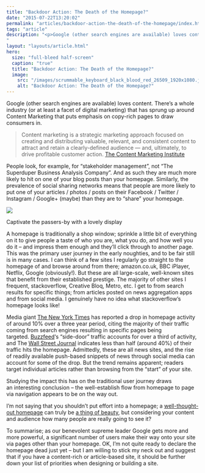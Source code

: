 ```yaml
---
title: "Backdoor Action: The Death of the Homepage?"
date: "2015-07-22T13:20:02"
permalink: "articles/backdoor-action-the-death-of-the-homepage/index.html"
tags: "article"
description: "<p>Google (other search engines are available) loves content. There&#8217;s a whole industry (or at least a facet of digital marketing) that has sprung up around Content Marketing that puts emphasis on copy-rich pages to draw consumers in. Content marketing is a strategic marketing approach focused on creating and distributing valuable, relevant, and consistent content to </p>
"
layout: "layouts/article.html"
hero:
  size: "full-bleed half-screen"
  caption: "true"
  title: "Backdoor Action: The Death of the Homepage?"
  image:
    src: "/images/scrummable_keyboard_black_blood_red_26509_1920x1080.jpg"
    alt: "Backdoor Action: The Death of the Homepage?"
---
```

<div class='intro'><p>Google (other search engines are available) loves content. There&#8217;s a whole industry (or at least a facet of digital marketing) that has sprung up around Content Marketing that puts emphasis on copy-rich pages to draw consumers in.</div>
<blockquote>
<p>Content marketing is a strategic marketing approach focused on creating and distributing valuable, relevant, and consistent content to attract and retain a clearly-defined audience — and, ultimately, to drive profitable customer action. <a href="http://contentmarketinginstitute.com/what-is-content-marketing/" target="_blank" rel="noopener noreferrer">The Content Marketing Institute</a></p>
</blockquote>
<p>People look, for example, for &#8220;stakeholder management&#8221;, not &#8220;The Superduper Business Analysis Company&#8221;. And as such they are much more likely to hit on one of your blog posts than your homepage. Similarly, the prevalence of social sharing networks means that people are more likely to put one of your articles / photos / posts on their Facebook / Twitter / Instagram / Google+ (maybe) than they are to &#8220;share&#8221; your homepage.</p>
<p><div id="attachment_214" style="width: 610px" class="wp-caption alignnone"><img src="/images/scrummable_shop-window-600x450.jpg" style="aspect-ratio: 600/450" /><p id="caption-attachment-214" class="wp-caption-text">Captivate the passers-by with a lovely display</p></div></p>
<p>A homepage is traditionally a shop window; sprinkle a little bit of everything on it to give people a taste of who you are, what you do, and how well you do it &#8211; and impress them enough and they&#8217;ll click through to another page. This was the primary user journey in the early noughties, and to be fair still is in many cases. I can think of a few sites I regularly go straight to the homepage of and browse around from there; amazon.co.uk, BBC iPlayer, Netflix, Google (obviously!). But these are all large-scale, well-known sites that benefit from their established prestige. The majority of other sites I frequent, stackoverflow, Creative Bloq, Metro, etc. I get to from search results for specific things; from articles posted on news aggregation apps and from social media. I genuinely have no idea what stackoverflow&#8217;s homepage looks like!</p>
<p>Media giant <a title="The New York Times" href="http://www.nytimes.com/" target="_blank" rel="noopener noreferrer">The New York Times</a> has reported a drop in homepage activity of around 10% over a three year period, citing the majority of their traffic coming from search engines resulting in specific pages being targeted. <a title="Buzzfeed UK" href="http://www.buzzfeed.com/?country=uk" target="_blank" rel="noopener noreferrer">Buzzfeed</a>&#8216;s &#8220;side-door&#8221; traffic accounts for over a third of activity, and The <a title="Wall Street Journal" href="http://www.wsj.com/europe" target="_blank" rel="noopener noreferrer">Wall Street Journal</a> indicates less than half (around 40%) of their traffic hits the homepage. Admittedly, these are all news sites, and the rise of readily available push-based snippets of news through social media can account for some of the drop. But the trend remains apparent; readers target individual articles rather than browsing from the &#8220;start&#8221; of your site.</p>
<p>Studying the impact this has on the traditional user journey draws an interesting conclusion &#8211; the well-establish flow from homepage to page via navigation appears to be on the way out.</p>
<p>I&#8217;m not saying that you shouldn&#8217;t put effort into a homepage; a <a title="Wrist" href="http://www.wrist.im/" target="_blank" rel="noopener noreferrer">well-thought-out homepage</a> can truly be <a title="Pomodrone" href="http://www.pomodrone.com/" target="_blank" rel="noopener noreferrer">a thing of beauty</a>, but considering your content and audience how many people are really going to see it?</p>
<p>To summarise; as our benevolent supreme leader Google gets more and more powerful, a significant number of users make their way onto your site via pages other than your homepage. OK, I&#8217;m not quite ready to declare the homepage dead just yet &#8211; but I am willing to stick my neck out and suggest that if you have a content-rich or article-based site, it should be further down your list of priorities when designing or building a site.</p>
